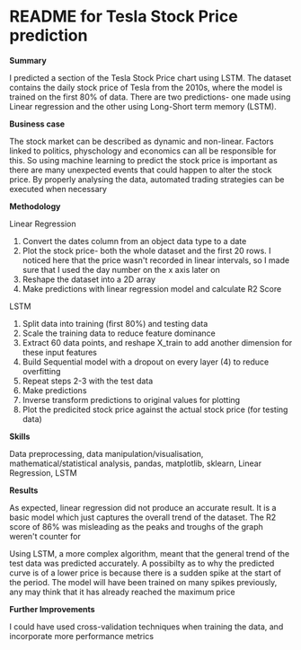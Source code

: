 # README for Tesla Stock Price prediction

**Summary**

I predicted a section of the Tesla Stock Price chart using LSTM. The dataset contains the daily stock price of Tesla from the 2010s, where the model is trained on the first 80% of data. There are two predictions- one made using Linear regression and the other using Long-Short term memory (LSTM).

**Business case**

The stock market can be described as dynamic and non-linear. Factors linked to politics, physchology and economics can all be responsible for this. So using machine learning to predict the stock price is important as there are many unexpected events that could happen to alter the stock price. By properly analysing the data, automated trading strategies can be executed when necessary

**Methodology**

Linear Regression
1) Convert the dates column from an object data type to a date
2) Plot the stock price- both the whole dataset and the first 20 rows. I noticed here that the price wasn't recorded in linear intervals, so I made sure that I used the day number on the x axis later on
3) Reshape the dataset into a 2D array
4) Make predictions with linear regression model and calculate R2 Score

LSTM
1) Split data into training (first 80%) and testing data
2) Scale the training data to reduce feature dominance
3) Extract 60 data points, and reshape X_train to add another dimension for these input features
4) Build Sequential model with a dropout on every layer (4) to reduce overfitting
5) Repeat steps 2-3 with the test data
6) Make predictions
7) Inverse transform predictions to original values for plotting
8) Plot the predicited stock price against the actual stock price (for testing data)

**Skills**

Data preprocessing, data manipulation/visualisation, mathematical/statistical analysis, pandas, matplotlib, sklearn, Linear Regression, LSTM

**Results**

As expected, linear regression did not produce an accurate result. It is a basic model which just captures the overall trend of the dataset. The R2 score of 86% was misleading as the peaks and troughs of the graph weren't counter for

Using LSTM, a more complex algorithm, meant that the general trend of the test data was predicted accurately. A possibilty as to why the predicted curve is of a lower price is because there is a sudden spike at the start of the period. The model will have been trained on many spikes previously, any may think that it has already reached the maximum price

**Further Improvements**

I could have used cross-validation techniques when training the data, and incorporate more performance metrics
